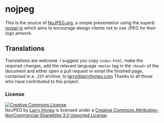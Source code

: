 nojpeg
======

This is the source of [NoJPEG.org](http://nojpeg.org), a simple presentation using the superb [reveal-js](http://lab.hakim.se/reveal-js/) which aims to encourage design clients not to use JPEG for their logo artwork.

## Translations

Translations are welcome. I suggest you copy `index.html`, make the required changes, add the relevant language `<meta>` tag in the `<head>` of the document and either open a pull request or email the finished page, contained in a `.ZIP` archive, to [larry@larryhynes.com](mailto:larry@larryhynes.com) Thanks to all those who have contributed to the project.

### License

<a rel="license" href="http://creativecommons.org/licenses/by-nc-sa/3.0/deed.en_US"><img alt="Creative Commons License" style="border-width:0" src="http://i.creativecommons.org/l/by-nc-sa/3.0/80x15.png" /></a><br /><span xmlns:dct="http://purl.org/dc/terms/" property="dct:title">NoJPEG</span> by <a xmlns:cc="http://creativecommons.org/ns#" href="http://larryhynes.com" property="cc:attributionName" rel="cc:attributionURL">Larry Hynes</a> is licensed under a <a rel="license" href="http://creativecommons.org/licenses/by-nc-sa/3.0/deed.en_US">Creative Commons Attribution-NonCommercial-ShareAlike 3.0 Unported License</a>.
